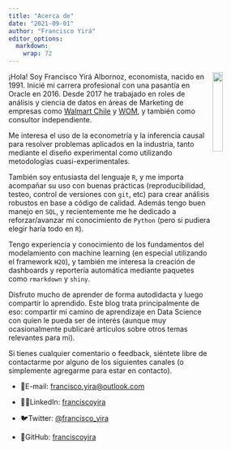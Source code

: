 ```yaml
---
title: "Acerca de"
date: "2021-09-01"
author: "Francisco Yirá"
editor_options: 
  markdown: 
    wrap: 72
---
```


<img src="/about.es_files/myself.jpg" class="portrait" align="right" width="20%"/>

¡Hola! Soy Francisco Yirá Albornoz, economista, nacido en 1991. Inicié
mi carrera profesional con una pasantía en Oracle en 2016. Desde 2017 he
trabajado en roles de análisis y ciencia de datos en áreas de Marketing
de empresas como [Walmart
Chile](https://es.wikipedia.org/wiki/Walmart_Chile) y
[WOM](https://es.wikipedia.org/wiki/WOM_(Chile)), y también como
consultor independiente.

Me interesa el uso de la econometría y la inferencia causal para
resolver problemas aplicados en la industria, tanto mediante el diseño
experimental como utilizando metodologías cuasi-experimentales.

También soy entusiasta del lenguaje `R`, y me importa acompañar su uso
con buenas prácticas (reproducibilidad, testeo, control de versiones con
`git`, etc) para crear análisis robustos en base a código de calidad.
Además tengo buen manejo en `SQL`, y recientemente me he dedicado a
reforzar/avanzar mi conocimiento de `Python` (pero si pudiera elegir
haría todo en `R`).

Tengo experiencia y conocimiento de los fundamentos del modelamiento con
machine learning (en especial utilizando el framework `H2O`), y también
me interesa la creación de dashboards y reportería automática mediante
paquetes como `rmarkdown` y `shiny`.

Disfruto mucho de aprender de forma autodidacta y luego compartir lo
aprendido. Este blog trata principalmente de eso: compartir mi camino de
aprendizaje en Data Science con quien le pueda ser de interés (aunque
muy ocasionalmente publicaré artículos sobre otros temas relevantes para
mi).

Si tienes cualquier comentario o feedback, siéntete libre de contactarme
por alguno de los siguientes canales (o simplemente agregarme para estar
en contacto).

-   📧E-mail:
    [francisco.yira\@outlook.com](mailto:francisco.yira@outlook.com "Mi correo")

-   👨‍💼LinkedIn:
    [franciscoyira](https://www.linkedin.com/in/franciscoyira/ "Mi perfil en LinkedIn")

-   🐦Twitter:
    [\@francisco_yira](https://twitter.com/francisco_yira "Mi cuenta de Twitter")

-   🐙GitHub:
    [franciscoyira](https://github.com/franciscoyira "Mi perfil de GitHub")

